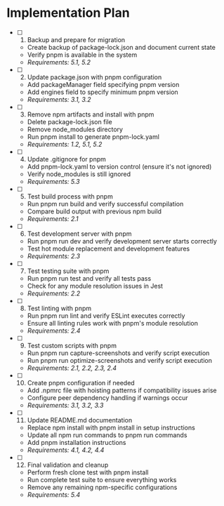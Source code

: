 # Implementation Plan

- [ ] 1. Backup and prepare for migration
  - Create backup of package-lock.json and document current state
  - Verify pnpm is available in the system
  - _Requirements: 5.1, 5.2_

- [ ] 2. Update package.json with pnpm configuration
  - Add packageManager field specifying pnpm version
  - Add engines field to specify minimum pnpm version
  - _Requirements: 3.1, 3.2_

- [ ] 3. Remove npm artifacts and install with pnpm
  - Delete package-lock.json file
  - Remove node_modules directory
  - Run pnpm install to generate pnpm-lock.yaml
  - _Requirements: 1.2, 5.1, 5.2_

- [ ] 4. Update .gitignore for pnpm
  - Add pnpm-lock.yaml to version control (ensure it's not ignored)
  - Verify node_modules is still ignored
  - _Requirements: 5.3_

- [ ] 5. Test build process with pnpm
  - Run pnpm run build and verify successful compilation
  - Compare build output with previous npm build
  - _Requirements: 2.1_

- [ ] 6. Test development server with pnpm
  - Run pnpm run dev and verify development server starts correctly
  - Test hot module replacement and development features
  - _Requirements: 2.3_

- [ ] 7. Test testing suite with pnpm
  - Run pnpm run test and verify all tests pass
  - Check for any module resolution issues in Jest
  - _Requirements: 2.2_

- [ ] 8. Test linting with pnpm
  - Run pnpm run lint and verify ESLint executes correctly
  - Ensure all linting rules work with pnpm's module resolution
  - _Requirements: 2.4_

- [ ] 9. Test custom scripts with pnpm
  - Run pnpm run capture-screenshots and verify script execution
  - Run pnpm run optimize-screenshots and verify script execution
  - _Requirements: 2.1, 2.2, 2.3, 2.4_

- [ ] 10. Create pnpm configuration if needed
  - Add .npmrc file with hoisting patterns if compatibility issues arise
  - Configure peer dependency handling if warnings occur
  - _Requirements: 3.1, 3.2, 3.3_

- [ ] 11. Update README.md documentation
  - Replace npm install with pnpm install in setup instructions
  - Update all npm run commands to pnpm run commands
  - Add pnpm installation instructions
  - _Requirements: 4.1, 4.2, 4.4_

- [ ] 12. Final validation and cleanup
  - Perform fresh clone test with pnpm install
  - Run complete test suite to ensure everything works
  - Remove any remaining npm-specific configurations
  - _Requirements: 5.4_